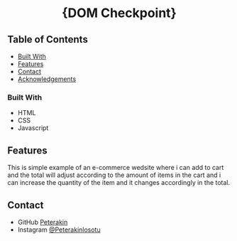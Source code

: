 <!-- Please update value in the {}  -->

<h1 align="center">{DOM Checkpoint}</h1>

<!-- TABLE OF CONTENTS -->

## Table of Contents

- [Built With](#built-with)
- [Features](#features)
- [Contact](#contact)
- [Acknowledgements](#acknowledgements)

<!-- OVERVIEW -->



### Built With

<!-- This section should list any major frameworks that you built your project using. Here are a few examples.-->

- HTML
- CSS
- Javascript

## Features

This is simple example of an e-commerce wedsite where i can add to cart and the total will adjust according to the amount of items in the cart and i can increase the quantity of the item and it changes accordingly in the total.


## Contact


- GitHub [Peterakin](https://{github.com/peterakin})
- Instagram [@Peterakinlosotu](https://{instagram.com/peterakinlosotu})
